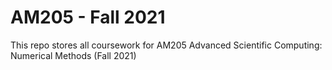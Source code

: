 # AM205 - Fall 2021

This repo stores all coursework for AM205 Advanced Scientific Computing: Numerical Methods (Fall 2021)
